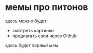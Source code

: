 # мемы про питонов

здесь можно будет:
- смотреть картинки
- предлагать свои через Github

_здесь будет первый мем_